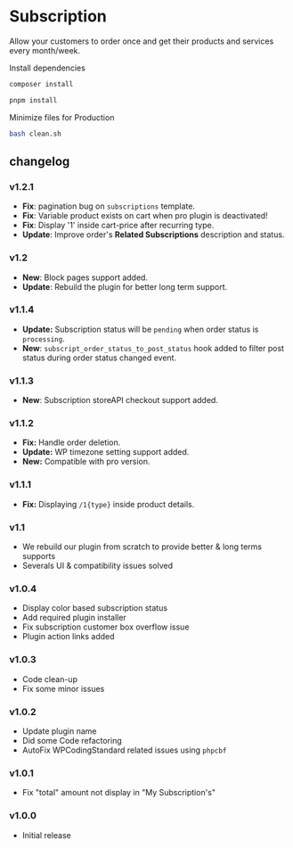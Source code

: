 # Subscription

Allow your customers to order once and get their products and services every month/week.

Install dependencies

```bash
composer install
```

```bash
pnpm install
```

Minimize files for Production

```bash
bash clean.sh
```

## changelog

### v1.2.1

- **Fix**: pagination bug on `subscriptions` template.
- **Fix**: Variable product exists on cart when pro plugin is deactivated!
- **Fix**: Display '1' inside cart-price after recurring type.
- **Update**: Improve order's **Related Subscriptions** description and status.

### v1.2

- **New**: Block pages support added.
- **Update**: Rebuild the plugin for better long term support.

### v1.1.4

- **Update:** Subscription status will be `pending` when order status is `processing`.
- **New**: `subscript_order_status_to_post_status` hook added to filter post status during order status changed event.

### v1.1.3

- **New**: Subscription storeAPI checkout support added.

### v1.1.2

- **Fix:** Handle order deletion.
- **Update:** WP timezone setting support added.
- **New:** Compatible with pro version.

### v1.1.1

- **Fix:** Displaying `/1{type}` inside product details.

### v1.1

- We rebuild our plugin from scratch to provide better & long terms supports
- Severals UI & compatibility issues solved

### v1.0.4

- Display color based subscription status
- Add required plugin installer
- Fix subscription customer box overflow issue
- Plugin action links added

### v1.0.3

- Code clean-up
- Fix some minor issues

### v1.0.2

- Update plugin name
- Did some Code refactoring
- AutoFix WPCodingStandard related issues using `phpcbf`

### v1.0.1

- Fix "total" amount not display in "My Subscription's"

### v1.0.0

- Initial release
